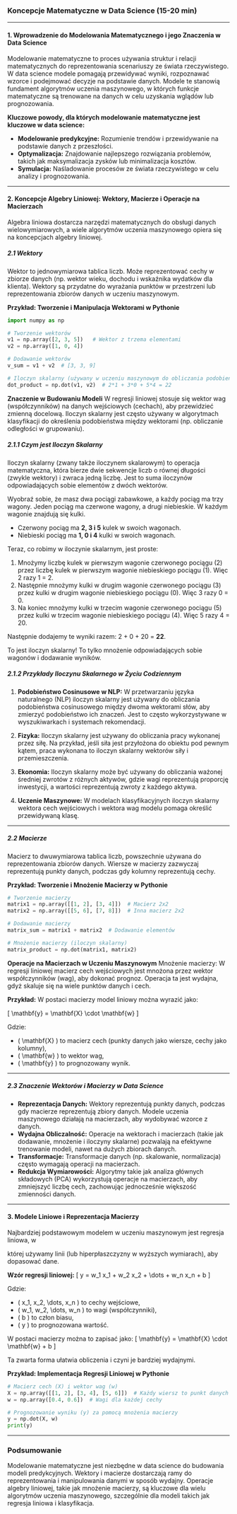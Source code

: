### **Koncepcje Matematyczne w Data Science (15-20 min)**

---

#### **1. Wprowadzenie do Modelowania Matematycznego i jego Znaczenia w Data Science**

Modelowanie matematyczne to proces używania struktur i relacji matematycznych do reprezentowania scenariuszy ze świata rzeczywistego. W data science modele pomagają przewidywać wyniki, rozpoznawać wzorce i podejmować decyzje na podstawie danych. Modele te stanowią fundament algorytmów uczenia maszynowego, w których funkcje matematyczne są trenowane na danych w celu uzyskania wglądów lub prognozowania.

**Kluczowe powody, dla których modelowanie matematyczne jest kluczowe w data science:**

- **Modelowanie predykcyjne:** Rozumienie trendów i przewidywanie na podstawie danych z przeszłości.
- **Optymalizacja:** Znajdowanie najlepszego rozwiązania problemów, takich jak maksymalizacja zysków lub minimalizacja kosztów.
- **Symulacja:** Naśladowanie procesów ze świata rzeczywistego w celu analizy i prognozowania.

---

#### **2. Koncepcje Algebry Liniowej: Wektory, Macierze i Operacje na Macierzach**

Algebra liniowa dostarcza narzędzi matematycznych do obsługi danych wielowymiarowych, a wiele algorytmów uczenia maszynowego opiera się na koncepcjach algebry liniowej.

##### **2.1 Wektory**
Wektor to jednowymiarowa tablica liczb. Może reprezentować cechy w zbiorze danych (np. wektor wieku, dochodu i wskaźnika wydatków dla klienta). Wektory są przydatne do wyrażania punktów w przestrzeni lub reprezentowania zbiorów danych w uczeniu maszynowym.

**Przykład: Tworzenie i Manipulacja Wektorami w Pythonie**

```python
import numpy as np

# Tworzenie wektorów
v1 = np.array([2, 3, 5])   # Wektor z trzema elementami
v2 = np.array([1, 0, 4])

# Dodawanie wektorów
v_sum = v1 + v2  # [3, 3, 9]

# Iloczyn skalarny (używany w uczeniu maszynowym do obliczania podobieństwa między wektorami)
dot_product = np.dot(v1, v2)  # 2*1 + 3*0 + 5*4 = 22
```

**Znaczenie w Budowaniu Modeli**
W regresji liniowej stosuje się wektor wag (współczynników) na danych wejściowych (cechach), aby przewidzieć zmienną docelową. Iloczyn skalarny jest często używany w algorytmach klasyfikacji do określenia podobieństwa między wektorami (np. obliczanie odległości w grupowaniu).

##### **2.1.1 Czym jest Iloczyn Skalarny**
Iloczyn skalarny (zwany także iloczynem skalarowym) to operacja matematyczna, która bierze dwie sekwencje liczb o równej długości (zwykle wektory) i zwraca jedną liczbę. Jest to suma iloczynów odpowiadających sobie elementów z dwóch wektorów.

Wyobraź sobie, że masz dwa pociągi zabawkowe, a każdy pociąg ma trzy wagony. Jeden pociąg ma czerwone wagony, a drugi niebieskie. W każdym wagonie znajdują się kulki.

- Czerwony pociąg ma **2, 3 i 5** kulek w swoich wagonach.
- Niebieski pociąg ma **1, 0 i 4** kulki w swoich wagonach.

Teraz, co robimy w iloczynie skalarnym, jest proste:

1. Mnożymy liczbę kulek w pierwszym wagonie czerwonego pociągu (2) przez liczbę kulek w pierwszym wagonie niebieskiego pociągu (1). Więc 2 razy 1 = 2.
2. Następnie mnożymy kulki w drugim wagonie czerwonego pociągu (3) przez kulki w drugim wagonie niebieskiego pociągu (0). Więc 3 razy 0 = 0.
3. Na koniec mnożymy kulki w trzecim wagonie czerwonego pociągu (5) przez kulki w trzecim wagonie niebieskiego pociągu (4). Więc 5 razy 4 = 20.

Następnie dodajemy te wyniki razem: 2 + 0 + 20 = **22**.

To jest iloczyn skalarny! To tylko mnożenie odpowiadających sobie wagonów i dodawanie wyników.

##### **2.1.2 Przykłady Iloczynu Skalarnego w Życiu Codziennym**
1. **Podobieństwo Cosinusowe w NLP:** W przetwarzaniu języka naturalnego (NLP) iloczyn skalarny jest używany do obliczania podobieństwa cosinusowego między dwoma wektorami słów, aby zmierzyć podobieństwo ich znaczeń. Jest to często wykorzystywane w wyszukiwarkach i systemach rekomendacji.

2. **Fizyka:** Iloczyn skalarny jest używany do obliczania pracy wykonanej przez siłę. Na przykład, jeśli siła jest przyłożona do obiektu pod pewnym kątem, praca wykonana to iloczyn skalarny wektorów siły i przemieszczenia.

3. **Ekonomia:** Iloczyn skalarny może być używany do obliczania ważonej średniej zwrotów z różnych aktywów, gdzie wagi reprezentują proporcję inwestycji, a wartości reprezentują zwroty z każdego aktywa.

4. **Uczenie Maszynowe:** W modelach klasyfikacyjnych iloczyn skalarny wektora cech wejściowych i wektora wag modelu pomaga określić przewidywaną klasę.

---

##### **2.2 Macierze**
Macierz to dwuwymiarowa tablica liczb, powszechnie używana do reprezentowania zbiorów danych. Wiersze w macierzy zazwyczaj reprezentują punkty danych, podczas gdy kolumny reprezentują cechy.

**Przykład: Tworzenie i Mnożenie Macierzy w Pythonie**

```python
# Tworzenie macierzy
matrix1 = np.array([[1, 2], [3, 4]])  # Macierz 2x2
matrix2 = np.array([[5, 6], [7, 8]])  # Inna macierz 2x2

# Dodawanie macierzy
matrix_sum = matrix1 + matrix2  # Dodawanie elementów

# Mnożenie macierzy (iloczyn skalarny)
matrix_product = np.dot(matrix1, matrix2)
```

**Operacje na Macierzach w Uczeniu Maszynowym**
Mnożenie macierzy: W regresji liniowej macierz cech wejściowych jest mnożona przez wektor współczynników (wag), aby dokonać prognoz. Operacja ta jest wydajna, gdyż skaluje się na wiele punktów danych i cech.

**Przykład:** W postaci macierzy model liniowy można wyrazić jako:

\[
\mathbf{y} = \mathbf{X} \cdot \mathbf{w}
\]

Gdzie:

- \( \mathbf{X} \) to macierz cech (punkty danych jako wiersze, cechy jako kolumny),
- \( \mathbf{w} \) to wektor wag,
- \( \mathbf{y} \) to prognozowany wynik.

---

##### **2.3 Znaczenie Wektorów i Macierzy w Data Science**
- **Reprezentacja Danych:** Wektory reprezentują punkty danych, podczas gdy macierze reprezentują zbiory danych. Modele uczenia maszynowego działają na macierzach, aby wydobywać wzorce z danych.
- **Wydajna Obliczalność:** Operacje na wektorach i macierzach (takie jak dodawanie, mnożenie i iloczyny skalarne) pozwalają na efektywne trenowanie modeli, nawet na dużych zbiorach danych.
- **Transformacje:** Transformacje danych (np. skalowanie, normalizacja) często wymagają operacji na macierzach.
- **Redukcja Wymiarowości:** Algorytmy takie jak analiza głównych składowych (PCA) wykorzystują operacje na macierzach, aby zmniejszyć liczbę cech, zachowując jednocześnie większość zmienności danych.

---

#### **3. Modele Liniowe i Reprezentacja Macierzy**
Najbardziej podstawowym modelem w uczeniu maszynowym jest regresja liniowa, w

 której używamy linii (lub hiperpłaszczyzny w wyższych wymiarach), aby dopasować dane.

**Wzór regresji liniowej:**
\[
y = w_1 x_1 + w_2 x_2 + \dots + w_n x_n + b
\]

Gdzie:

- \( x_1, x_2, \dots, x_n \) to cechy wejściowe,
- \( w_1, w_2, \dots, w_n \) to wagi (współczynniki),
- \( b \) to człon biasu,
- \( y \) to prognozowana wartość.

W postaci macierzy można to zapisać jako:
\[
\mathbf{y} = \mathbf{X} \cdot \mathbf{w} + b
\]

Ta zwarta forma ułatwia obliczenia i czyni je bardziej wydajnymi.

**Przykład: Implementacja Regresji Liniowej w Pythonie**

```python
# Macierz cech (X) i wektor wag (w)
X = np.array([[1, 2], [3, 4], [5, 6]])  # Każdy wiersz to punkt danych
w = np.array([0.4, 0.6])  # Wagi dla każdej cechy

# Prognozowanie wyniku (y) za pomocą mnożenia macierzy
y = np.dot(X, w)
print(y)
```

---

### **Podsumowanie**
Modelowanie matematyczne jest niezbędne w data science do budowania modeli predykcyjnych. Wektory i macierze dostarczają ramy do reprezentowania i manipulowania danymi w sposób wydajny. Operacje algebry liniowej, takie jak mnożenie macierzy, są kluczowe dla wielu algorytmów uczenia maszynowego, szczególnie dla modeli takich jak regresja liniowa i klasyfikacja.